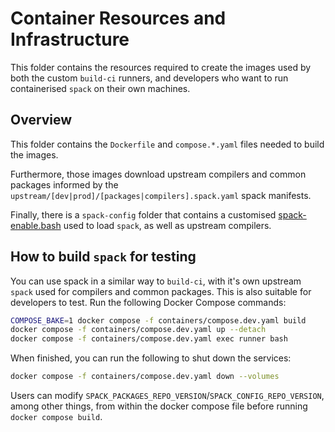 # Container Resources and Infrastructure

This folder contains the resources required to create the images used by both the custom `build-ci` runners, and developers who want to run containerised `spack` on their own machines.

## Overview

This folder contains the `Dockerfile` and `compose.*.yaml` files needed to build the images.

Furthermore, those images download upstream compilers and common packages informed by the `upstream/[dev|prod]/[packages|compilers].spack.yaml` spack manifests.

Finally, there is a `spack-config` folder that contains a customised [spack-enable.bash](https://github.com/ACCESS-NRI/spack-config/blob/main/spack-enable.bash) used to load `spack`, as well as upstream compilers.

## How to build `spack` for testing

You can use spack in a similar way to `build-ci`, with it's own upstream `spack` used for compilers and common packages. This is also suitable for developers to test. Run the following Docker Compose commands:

```bash
COMPOSE_BAKE=1 docker compose -f containers/compose.dev.yaml build
docker compose -f containers/compose.dev.yaml up --detach
docker compose -f containers/compose.dev.yaml exec runner bash
```

When finished, you can run the following to shut down the services:

```bash
docker compose -f containers/compose.dev.yaml down --volumes
```

Users can modify `SPACK_PACKAGES_REPO_VERSION`/`SPACK_CONFIG_REPO_VERSION`, among other things, from within the docker compose file before running `docker compose build`.
